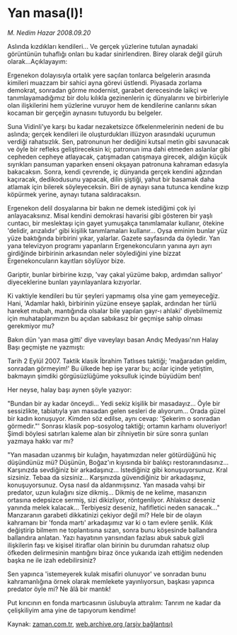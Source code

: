 # Yan masa(l)!

*M. Nedim Hazar 2008.09.20*

<tr><td class="metin" colspan="2" style="padding-top: 20px; padding-left: 5px; padding-right: 10px;">Aslında kızdıkları kendileri... Ve gerçek yüzlerine tutulan aynadaki görüntünün tuhaflığı onları bu kadar sinirlendiren. Birey olarak değil güruh olarak...Açıklayayım:</td></tr><tr><td class="metin" colspan="2" style="padding-top: 20px; padding-left: 5px; padding-right: 10px;"><p>Ergenekon dolayısıyla ortalık yere saçılan tonlarca belgelerin arasında kimileri muazzam bir sahici ayna görevi üstlendi. Piyasada zorlama demokrat, sonradan görme modernist, garabet derecesinde laikçi ve tanımlayamadığımız bir dolu kılıkla gezinenlerin iç dünyalarını ve birbirleriyle olan ilişkilerini hem yüzlerine vuruyor hem de kendilerine canlarını sıkan kocaman bir gerçeğin aynasını tutuyordu bu belgeler. 
<p>Suna Vidinli'ye karşı bu kadar nezaketsizce öfkelenmelerinin nedeni de bu aslında; gerçek kendileri ile oluşturdukları illüzyon arasındaki uçurumun verdiği rahatsızlık. Sen, patronunun her dediğini kutsal metin gibi savunacak ve öyle bir refleks geliştireceksin ki; patronun ima dahi etmeden aslanlar gibi cepheden cepheye atlayacak, çatışmadan çatışmaya girecek, aldığın küçük sıyrıkları pansuman yaparken enseni okşayan patronuna kahraman edasıyla bakacaksın. Sonra, kendi çevrende, iç dünyanda gerçek kendini ağzından kaçıracak, dedikodusunu yapacak, dilin şiştiği, yahut bir basamak daha atlamak için bilerek söyleyeceksin. Biri de aynayı sana tutunca kendine kızıp köpürmek yerine, aynayı tutana saldıracaksın. 
<p>Ergenekon delil dosyalarına bir bakın ne demek istediğimi çok iyi anlayacaksınız. Misal kendini demokrasi havarisi gibi gösteren bir yaşlı cuntacı, bir meslektaşı için gayet yumuşakça tanımlamalar kullanır, ötekine 'delidir, arızalıdır' gibi kişilik tanımlamaları kullanır... Oysa eminim bunlar yüz yüze baktığında birbirini yıkar, yalarlar. Gazete sayfasında da öyledir. Yan yana televizyon programı yapanların Ergenekoncuların yanına ayrı ayrı girdiğinde birbirinin arkasından neler söylediğini yine bizzat Ergenekoncuların kayıtları söylüyor bize. 
<p>Gariptir, bunlar birbirine kızıp, 'vay çakal yüzüme bakıp, ardımdan sallıyor' diyeceklerine bunları yayınlayanlara kızıyorlar. 
<p>Ki vaktiyle kendileri bu tür şeyleri yapmamış olsa yine gam yemeyeceğiz. Hani, 'Adamlar haklı, birbirinin yüzüne enseye şaplak, ardından her türlü hareket mubah, mantığında olsalar bile yapılan gayr-ı ahlaki' diyebilmemiz için muhataplarımızın bu açıdan sabıkasız bir geçmişe sahip olması gerekmiyor mu?
<p>Bakın dün 'yan masa gitti' diye vaveylayı basan Andıç Medyası'nın Halay Başı geçmişte ne yazmıştı:
<p>Tarih 2 Eylül 2007. Taktik klasik İbrahim Tatlıses taktiği; 'mağaradan geldim, sonradan görmeyim!' Bu ülkede hep işe yarar bu; acılar içinde yetiştim, bakmayın şimdiki görgüsüzlüğüme yoksulluk içinde büyüdüm ben!
<p>Her neyse, halay başı aynen şöyle yazıyor:
<p>"Bundan bir ay kadar önceydi... Yedi sekiz kişilik bir masadayız... Öyle bir sessizlikte, tabiatıyla yan masadan gelen sesleri de alıyorum... Orada güzel bir kadın konuşuyor. Kimden söz edilse, aynı cevap: 'Şekerim o sonradan görmedir."' Sonrası klasik pop-sosyolog taktiği; ortamın karhamı oluveriyor! Şimdi böylesi satırları kaleme alan bir zihniyetin bir süre sonra şunları yazmaya hakkı var mı?
<p>"Yan masadan uzanmış bir kulağın, hayatımızdan neler götürdüğünü hiç düşündünüz mü? Düşünün, Boğaz'ın kıyısında bir balıkçı restoranındasınız... Karşınızda sevdiğiniz bir arkadaşınız... İstediğiniz gibi konuşuyorsunuz. Kral sizsiniz. Tebaa da sizsiniz... Karşınızda güvendiğiniz bir arkadaşınız, konuşuyorsunuz. Oysa nasıl da aldanmışsınız. Yan masada vahşi bir predator, uzun kulağını size dikmiş... Dikmiş de ne kelime, masanızın ortasına edepsizce sermiş, sizi dikizliyor, röntgenliyor. Ahlaksız deseniz yanında melek kalacak... Terbiyesiz deseniz, hafifletici neden sanacak..." Manzaranın garabeti dikkatinizi çekiyor değil mi? Hele bir de olayın kahramanı bir 'fonda martı' arkadaşımız var ki o tam evlere şenlik. Kılık değiştirip bilmem ne toplantısına sızan, sonra bunu köşesinde ballandıra ballandıra anlatan. Yazı hayatının yarısından fazlası abuk sabuk gizli ilişkilerin faşı ve kişisel itiraflar olan birinin bu durumdan rahatsız olup öfkeden delirmesinin mantığını biraz önce yukarıda izah ettiğim nedenden başka ne ile izah edebilirsiniz?
<p>Sen yapınca 'istemeyerek kulak misafiri olunuyor' ve sonradan bunu kahramanlığına örnek olarak memlekete yayınlıyorsun, başkası yapınca predator öyle mi? Ne âlâ bir mantık! 
<p>Put kırıcının en fonda martıcasının üslubuyla attıralım: Tanrım ne kadar da çelişkiliyim ama yine de tapıyorum kendime!<br/></p></p></p></p></p></p></p></p></p></p></p></p></td></tr>

Kaynak: [zaman.com.tr](http://zaman.com.tr/yazar.do?yazino=740335), [web.archive.org (arşiv bağlantısı)](http://web.archive.org/web/20081024045604/http://zaman.com.tr:80/yazar.do?yazino=740335)
